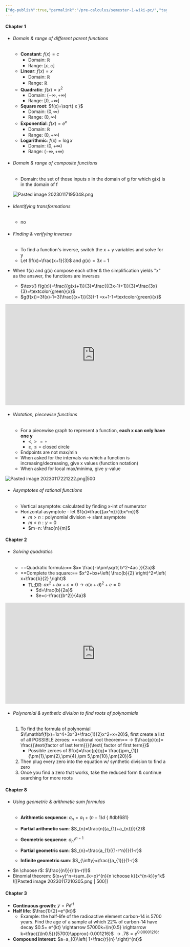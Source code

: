 ```yaml
---
{"dg-publish":true,"permalink":"/pre-calculus/semester-1-wiki-pc/","tags":["pre-calculus","wiki","S1"]}
---
```


#### Chapter 1
- ###### Domain & range  of different parent functions
	- **Constant**: $f(x)=c$ 
		- Domain: $\mathbb{R}$
		- Range: $[c,c]$
	 - **Linear**: $f(x)=x$ 
		- Domain: $\mathbb{R}$
		- Range: $\mathbb{R}$
	 - **Quadratic**: $f(x)=x^2$ 
		- Domain: ($-\infty,+\infty$)
		- Range: $[0,+\infty]$
	 - **Square root**: $f(x)=\sqrt{ x }$ 
		- Domain:  $(0,\infty)$
		- Range: $(0,\infty)$
	 - **Exponential**: $f(x)=e^x$ 
		- Domain: $\mathbb{R}$
		- Range: $(0,+\infty)$
	 - **Logarithmic**:  $f(x)=\log x$ 
		- Domain: $(0,+\infty)$
		- Range: $(-\infty,+\infty)$
- ###### Domain & range of composite functions 
	- Domain: the set of those inputs x in the domain of g for which g(x) is in the domain of f
	
	![Pasted image 20230117195048.png](/img/user/Et%20cetera/Images/Pasted%20image%2020230117195048.png)

- ###### Identifying transformations
	- no
- ###### Finding & verifying inverses
	- To find a function's inverse, switch the x + y variables and solve for y
	- Let $f(x)=\frac{x+1}{3}$ and $g(x)=3x-1$
 - When f(x) and g(x) compose each other & the simplification yields "x" as the answer, the functions are inverses 
	-  $\text{} f(g(x))=\frac{{g(x)+1}}{3}=\frac{{(3x-1)+1}}{3}=\frac{3x}{3}=\textcolor{green}{x}$	
	-  $g(f(x))=3f(x)-1=3(\frac{{x+1}}{3})-1 =x+1-1=\textcolor{green}{x}$
	
 <iframe width="560" height="315" src="https://www.youtube-nocookie.com/embed/Tmdrjs9xufc" title="YouTube video player" frameborder="0" allow="accelerometer; autoplay; clipboard-write; encrypted-media; gyroscope; picture-in-picture; web-share" allowfullscreen></iframe>

- ###### !Notation, piecewise functions
	- For a piecewise graph to represent a function, **each x can only have one y** 
		- $<,> =\circ$
		- $\geq, \le =$ closed circle 
	- Endpoints are not max/min
	- When asked for the intervals via which a function is increasing/decreasing, give x values (function notation)
	- When asked for local max/minima, give y-value

![Pasted image 20230117221222.png|500](/img/user/Et%20cetera/Images/Pasted%20image%2020230117221222.png)

- ###### Asymptotes of rational functions 
	- Vertical asymptote: calculated by finding x-int of numerator
	- Horizontal asymptote - let $f(x)=\frac{{ax^n}}{{bx^m}}$
		- $m>n:\text{polynomial division → slant asymptote}$
		- $m<n: y=0$
		- $m=n: \frac{n}{m}$
#### Chapter 2 
- ###### Solving quadratics
	- ==Quadratic formula:==   $x= \frac{-b\pm\sqrt{ b^2-4ac }}{2a}$
	- ==Complete the square:== $x^2+bx+\left( \frac{b}{2} \right)^2=\left( x+\frac{b}{2} \right)$
		- TL;DR: $ax^2+bx+c=0\longrightarrow a(x+d)^2+e=0$
			- $d=\frac{b}{2a}$
			- $e=c-\frac{{b^2}}{4a}$
			
<iframe width="560" height="315" src="https://www.youtube-nocookie.com/embed/2ZzuZvz33X0" title="YouTube video player" frameborder="0" allow="accelerometer; autoplay; clipboard-write; encrypted-media; gyroscope; picture-in-picture; web-share" allowfullscreen></iframe>

- ###### Polynomial & synthetic division to find roots of polynomials
	1. To find the formula of polynomial $\\\mathbf{f(x)=1x^4+3x^3+\frac{1}{2}x^2+x+20}$, first create a list of all POSSIBLE zeroes: ==rational root theorem== → $\frac{p}{q}= \frac{{\text{factor of last term}}}{\text{ factor of first term}}$
		- Possible zeroes of $f(x)=\frac{p}{q}= \frac{\pm_{1}} {\pm{1},\pm{2},\pm{4},\pm 5,\pm{10},\pm{20}}$
	2. Then plug every zero into the equation w/ synthetic division to find a zero
	3. Once you find a zero that works, take the reduced form & continue searching for more roots 
#### Chapter 8
- ###### Using geometric & arithmetic sum formulas 
	- **Arithmetic sequence**: $a_{n}=a_{1}+(n-1)d$ 
{ #dbf681}

	- **Partial arithmetic sum**: $S_{n}=\frac{n({a_{1}+a_{n}})}{2}$
	- **Geometric sequence**: $a_{n}r^{n-1}$
	- **Partial geometric sum**: $S_{n}=\frac{a_{1}({1-r^n})}{1-r}$
	- **Infinite geometric sum**: $S_{\infty}=\frac{{a_{1}}}{1-r}$
- $n \choose r$: $\frac{{n!}}{r!(n-r)!}$
- Binomial theorem: $(x+y)^n=\sum_{k=o}^{n}{n \choose k}{x^{n-k}}y^k$
![[Pasted image 20230117210305.png \| 500]]
#### Chapter 3 
- **Continuous growth**: $y=Pe^{rt}$
- **Half life**: $\frac{1}{2}=e^{kt}$
	- Example: the half-life of the radioactive element carbon-14 is 5700 years. Find the age of a sample at which 22% of carbon-14 have decay
		$0.5=	e^{kt}		\rightarrow 57000k=\ln{0.5} \rightarrow k=\frac{{\ln0.5}}{5700}\approx{-0.001216}$
		$\rightarrow.78=e^{0.00001216t}$
- **Compound interest**: $a=a_{0}\left( 1+\frac{r}{n} \right)^{nt}$
